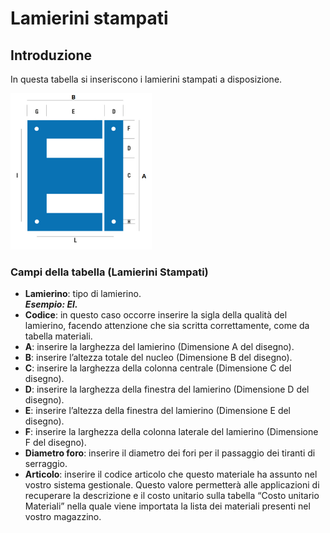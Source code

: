# Lamierini stampati

## Introduzione
In questa tabella si inseriscono i lamierini stampati a disposizione.<br> 

<img src="img/LamieriniStampati.png" height="250px">

### Campi della tabella (Lamierini Stampati)


- **Lamierino**: tipo di lamierino.<br> 
***Esempio: EI.***
- **Codice**: in questo caso occorre inserire la sigla della qualità del lamierino, facendo attenzione che sia scritta correttamente, come da tabella materiali.
- **A**: inserire la larghezza del lamierino (Dimensione A del disegno).
- **B**: inserire l’altezza totale del nucleo (Dimensione B del disegno).
- **C**: inserire la larghezza della colonna centrale (Dimensione C del disegno).
- **D**: inserire la larghezza della finestra del lamierino (Dimensione D del disegno).
- **E**: inserire l’altezza della finestra del lamierino (Dimensione E del disegno).
- **F**: inserire la larghezza della colonna laterale del lamierino (Dimensione F del disegno).
- **Diametro foro**: inserire il diametro dei fori per il passaggio dei tiranti di serraggio.
- **Articolo**: inserire il codice articolo che questo materiale ha assunto nel vostro sistema gestionale. Questo valore permetterà alle applicazioni di recuperare la descrizione e il costo unitario sulla tabella “Costo unitario Materiali” nella quale viene importata la lista dei materiali presenti nel vostro magazzino.
